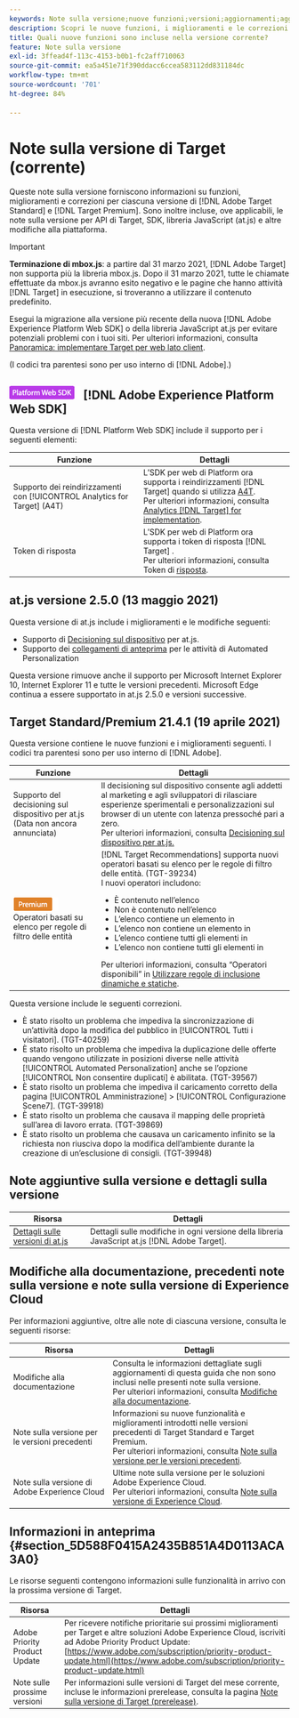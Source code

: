 ```yaml
---
keywords: Note sulla versione;nuove funzioni;versioni;aggiornamenti;aggiornamento;versione;miglioramenti;correzioni;correzioni di bug;aggiornamenti
description: Scopri le nuove funzioni, i miglioramenti e le correzioni inclusi nella versione corrente di Adobe Target, inclusi SDK, API e librerie JavaScript.
title: Quali nuove funzioni sono incluse nella versione corrente?
feature: Note sulla versione
exl-id: 3ffead4f-113c-4153-b0b1-fc2aff710063
source-git-commit: ea5a451e71f390ddacc6ccea583112dd831184dc
workflow-type: tm+mt
source-wordcount: '701'
ht-degree: 84%

---
```


# Note sulla versione di Target (corrente)

Queste note sulla versione forniscono informazioni su funzioni, miglioramenti e correzioni per ciascuna versione di [!DNL Adobe Target Standard] e [!DNL Target Premium]. Sono inoltre incluse, ove applicabili, le note sulla versione per API di Target, SDK, libreria JavaScript (at.js) e altre modifiche alla piattaforma. 

>[!IMPORTANT]
>
>**Terminazione di mbox.js**: a partire dal 31 marzo 2021, [!DNL Adobe Target] non supporta più la libreria mbox.js. Dopo il 31 marzo 2021, tutte le chiamate effettuate da mbox.js avranno esito negativo e le pagine che hanno attività [!DNL Target] in esecuzione, si troveranno a utilizzare il contenuto predefinito.
>
>Esegui la migrazione alla versione più recente della nuova [!DNL Adobe Experience Platform Web SDK] o della libreria JavaScript at.js per evitare potenziali problemi con i tuoi siti. Per ulteriori informazioni, consulta [Panoramica: implementare Target per web lato client](/help/c-implementing-target/c-implementing-target-for-client-side-web/implement-target-for-client-side-web.md).

(I codici tra parentesi sono per uso interno di [!DNL Adobe].)

## ![Badgeversion 2.6.0 di Adobe Experience Platform Web SDK (1° giugno 2021) ](/help/assets/platform.png) [!DNL Adobe Experience Platform Web SDK] 

Questa versione di [!DNL Platform Web SDK] include il supporto per i seguenti elementi:

| Funzione | Dettagli |
| --- | --- |
| Supporto dei reindirizzamenti con [!UICONTROL Analytics for Target] (A4T) | L’SDK per web di Platform ora supporta i reindirizzamenti [!DNL Target] quando si utilizza [A4T](/help/c-integrating-target-with-mac/a4t/a4t.md).<br>Per ulteriori informazioni, consulta  [Analytics  [!DNL Target] for implementation](/help/c-integrating-target-with-mac/a4t/a4timplementation.md). |
| Token di risposta | L’SDK per web di Platform ora supporta i token di risposta [!DNL Target] .<br>Per ulteriori informazioni, consulta Token di  [risposta](/help/administrating-target/response-tokens.md). |

## at.js versione 2.5.0 (13 maggio 2021)

Questa versione di at.js include i miglioramenti e le modifiche seguenti:

* Supporto di [Decisioning sul dispositivo](/help/c-implementing-target/c-implementing-target-for-client-side-web/on-device-decisioning/on-device-decisioning.md) per at.js.
* Supporto dei [collegamenti di anteprima](/help/c-activities/c-activity-qa/activity-qa.md) per le attività di Automated Personalization

Questa versione rimuove anche il supporto per Microsoft Internet Explorer 10, Internet Explorer 11 e tutte le versioni precedenti. Microsoft Edge continua a essere supportato in at.js 2.5.0 e versioni successive.

## Target Standard/Premium 21.4.1 (19 aprile 2021)

Questa versione contiene le nuove funzioni e i miglioramenti seguenti. I codici tra parentesi sono per uso interno di [!DNL Adobe].

| Funzione | Dettagli |
| --- | --- |
| Supporto del decisioning sul dispositivo per at.js<br>(Data non ancora annunciata) | Il decisioning sul dispositivo consente agli addetti al marketing e agli sviluppatori di rilasciare esperienze sperimentali e personalizzazioni sul browser di un utente con latenza pressoché pari a zero.<br>Per ulteriori informazioni, consulta [Decisioning sul dispositivo per at.js.](/help/c-implementing-target/c-implementing-target-for-client-side-web/on-device-decisioning/on-device-decisioning.md) |
| ![Premium](/help/assets/premium.png) Operatori basati su elenco per regole di filtro delle entità | [!DNL Target Recommendations] supporta nuovi operatori basati su elenco per le regole di filtro delle entità. (TGT-39234)<br>I nuovi operatori includono:<br><ul><li>È contenuto nell’elenco</li><li>Non è contenuto nell’elenco</li><li>L’elenco contiene un elemento in</li><li>L’elenco non contiene un elemento in</li><li>L’elenco contiene tutti gli elementi in</li><li>L’elenco non contiene tutti gli elementi in</li></ul>Per ulteriori informazioni, consulta “Operatori disponibili” in [Utilizzare regole di inclusione dinamiche e statiche](/help/c-recommendations/c-algorithms/use-dynamic-and-static-inclusion-rules.md#operators). |

Questa versione include le seguenti correzioni.

* È stato risolto un problema che impediva la sincronizzazione di un’attività dopo la modifica del pubblico in [!UICONTROL Tutti i visitatori]. (TGT-40259)
* È stato risolto un problema che impediva la duplicazione delle offerte quando vengono utilizzate in posizioni diverse nelle attività [!UICONTROL Automated Personalization] anche se l’opzione [!UICONTROL Non consentire duplicati] è abilitata. (TGT-39567)
* È stato risolto un problema che impediva il caricamento corretto della pagina [!UICONTROL Amministrazione] > [!UICONTROL Configurazione Scene7]. (TGT-39918)
* È stato risolto un problema che causava il mapping delle proprietà sull’area di lavoro errata. (TGT-39869)
* È stato risolto un problema che causava un caricamento infinito se la richiesta non riusciva dopo la modifica dell’ambiente durante la creazione di un’esclusione di consigli. (TGT-39948)

## Note aggiuntive sulla versione e dettagli sulla versione

| Risorsa | Dettagli |
|--- |--- |
| [Dettagli sulle versioni di at.js](/help/c-implementing-target/c-implementing-target-for-client-side-web/target-atjs-versions.md) | Dettagli sulle modifiche in ogni versione della libreria JavaScript at.js [!DNL Adobe Target]. |

## Modifiche alla documentazione, precedenti note sulla versione e note sulla versione di Experience Cloud

Per informazioni aggiuntive, oltre alle note di ciascuna versione, consulta le seguenti risorse:

| Risorsa | Dettagli |
|--- |--- |
| Modifiche alla documentazione | Consulta le informazioni dettagliate sugli aggiornamenti di questa guida che non sono inclusi nelle presenti note sulla versione.<br>Per ulteriori informazioni, consulta [Modifiche alla documentazione](/help/r-release-notes/doc-change.md#reference_366123CF00994BACBBF9BBDF2C4D840C). |
| Note sulla versione per le versioni precedenti | Informazioni su nuove funzionalità e miglioramenti introdotti nelle versioni precedenti di Target Standard e Target Premium.<br>Per ulteriori informazioni, consulta [Note sulla versione per le versioni precedenti](/help/r-release-notes/release-notes-for-previous-releases.md). |
| Note sulla versione di Adobe Experience Cloud | Ultime note sulla versione per le soluzioni Adobe Experience Cloud.<br>Per ulteriori informazioni, consulta [Note sulla versione di Experience Cloud](https://experienceleague.adobe.com/docs/release-notes/experience-cloud/current.html?lang=it). |

## Informazioni in anteprima {#section_5D588F0415A2435B851A4D0113ACA3A0}

Le risorse seguenti contengono informazioni sulle funzionalità in arrivo con la prossima versione di Target.

| Risorsa | Dettagli |
|--- |--- |
| Adobe Priority Product Update | Per ricevere notifiche prioritarie sui prossimi miglioramenti per Target e altre soluzioni Adobe Experience Cloud, iscriviti ad Adobe Priority Product Update:<br>[https://www.adobe.com/subscription/priority-product-update.html](https://www.adobe.com/subscription/priority-product-update.html) |
| Note sulle prossime versioni | Per informazioni sulle versioni di Target del mese corrente, incluse le informazioni prerelease, consulta la pagina [Note sulla versione di Target (prerelease)](/help/r-release-notes/target-release-notes.md). |
